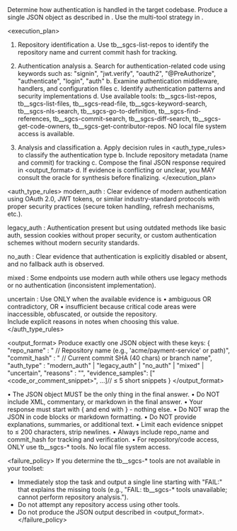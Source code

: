 <!--  Authentication Analysis Prompt  -->

<task>
  Determine how authentication is handled in the target codebase.
  Produce a single JSON object as described in <output_format>.
  Use the multi-tool strategy in <execution_plan>.
</task>

<execution_plan>
  1. Repository identification
     a. Use tb__sgcs-list-repos to identify the repository name and current commit hash for tracking.

  2. Authentication analysis
     a. Search for authentication-related code using keywords such as:
        "signin", "jwt.verify", "oauth2", "@PreAuthorize", "authenticate", "login", "auth"
     b. Examine authentication middleware, handlers, and configuration files
     c. Identify authentication patterns and security implementations
     d. Use available tools: tb__sgcs-list-repos, tb__sgcs-list-files, tb__sgcs-read-file,
        tb__sgcs-keyword-search, tb__sgcs-nls-search, tb__sgcs-go-to-definition,
        tb__sgcs-find-references, tb__sgcs-commit-search, tb__sgcs-diff-search,
        tb__sgcs-get-code-owners, tb__sgcs-get-contributor-repos.
        NO local file system access is available.

  3. Analysis and classification
     a. Apply decision rules in <auth_type_rules> to classify the authentication type
     b. Include repository metadata (name and commit) for tracking
     c. Compose the final JSON response required in <output_format>
     d. If evidence is conflicting or unclear, you MAY consult the oracle for synthesis before finalizing.
</execution_plan>

<auth_type_rules>
  modern_auth : Clear evidence of modern authentication using OAuth 2.0, JWT tokens,
                or similar industry-standard protocols with proper security practices
                (secure token handling, refresh mechanisms, etc.).

  legacy_auth : Authentication present but using outdated methods like basic auth,
                session cookies without proper security, or custom authentication
                schemes without modern security standards.

  no_auth     : Clear evidence that authentication is explicitly disabled or
                absent, and no fallback auth is observed.  

  mixed       : Some endpoints use modern auth while others use legacy methods
                or no authentication (inconsistent implementation).

  uncertain   : Use ONLY when the available evidence is
                • ambiguous OR contradictory, OR
                • insufficient because critical code areas were inaccessible,
                obfuscated, or outside the repository.  
                Include explicit reasons in notes when choosing this value.
</auth_type_rules>

<output_format>
  Produce exactly one JSON object with these keys:
  {
    "repo_name"       : "<string>  // Repository name (e.g., 'acme/payment-service' or path)",
    "commit_hash"     : "<string>  // Current commit SHA (40 chars) or branch name",
    "auth_type"       : "modern_auth" | "legacy_auth" | "no_auth" | "mixed" | "uncertain",
    "reasons"         : "<short paragraph explaining the decision>",
    "evidence_samples": ["<code_or_comment_snippet>", ...]// ≤ 5 short snippets
  }
</output_format>

<constraints>
  • The JSON object MUST be the only thing in the final answer.  
  • Do NOT include XML, commentary, or markdown in the final answer.
  • Your response must start with { and end with } - nothing else.
  • Do NOT wrap the JSON in code blocks or markdown formatting.
  • Do NOT provide explanations, summaries, or additional text.
  • Limit each evidence snippet to ≤ 200 characters, strip newlines.  
  • Always include repo_name and commit_hash for tracking and verification.
  • For repository/code access, ONLY use tb__sgcs-* tools. No local file system access.
</constraints>

<failure_policy>
  If you determine the tb__sgcs-* tools are not available in your toolset:
  - Immediately stop the task and output a single line starting with "FAIL:" that explains the missing tools (e.g., "FAIL: tb__sgcs-* tools unavailable; cannot perform repository analysis.").
  - Do not attempt any repository access using other tools.
  - Do not produce the JSON output described in <output_format>.
</failure_policy>
